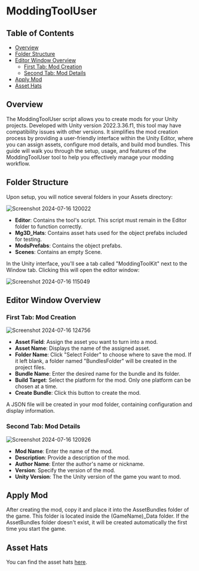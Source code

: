 # ModdingToolUser

## Table of Contents
- [Overview](#overview)
- [Folder Structure](#folder-structure)
- [Editor Window Overview](#editor-window-overview)
  - [First Tab: Mod Creation](#first-tab-mod-creation)
  - [Second Tab: Mod Details](#second-tab-mod-details)
- [Apply Mod](#apply-mod)
- [Asset Hats](#asset-hats)

## Overview
The ModdingToolUser script allows you to create mods for your Unity projects. Developed with Unity version 2022.3.36.f1, this tool may have compatibility issues with other versions. It simplifies the mod creation process by providing a user-friendly interface within the Unity Editor, where you can assign assets, configure mod details, and build mod bundles. This guide will walk you through the setup, usage, and features of the ModdingToolUser tool to help you effectively manage your modding workflow.

## Folder Structure

Upon setup, you will notice several folders in your Assets directory:

![Screenshot 2024-07-16 120022](https://github.com/user-attachments/assets/da7f310b-a907-48cf-b827-bf50567c4bba)

- **Editor**: Contains the tool's script. This script must remain in the Editor folder to function correctly.
- **Mg3D_Hats**: Contains asset hats used for the object prefabs included for testing.
- **ModsPrefabs**: Contains the object prefabs.
- **Scenes**: Contains an empty Scene. 

In the Unity interface, you'll see a tab called "ModdingToolKit" next to the Window tab. Clicking this will open the editor window:

![Screenshot 2024-07-16 115049](https://github.com/user-attachments/assets/78d08ab6-5453-464e-80fc-6ff534583a90) 

## Editor Window Overview

### First Tab: Mod Creation

![Screenshot 2024-07-16 124756](https://github.com/user-attachments/assets/080061b1-5a82-4a3a-b2ad-55b204adf9f9)

- **Asset Field**: Assign the asset you want to turn into a mod.
- **Asset Name**: Displays the name of the assigned asset.
- **Folder Name**: Click "Select Folder" to choose where to save the mod. If it left blank, a folder named "BundlesFolder" will be created in the project files.
- **Bundle Name**: Enter the desired name for the bundle and its folder.
- **Build Target**: Select the platform for the mod. Only one platform can be chosen at a time.
- **Create Bundle**: Click this button to create the mod.

A JSON file will be created in your mod folder, containing configuration and display information.

### Second Tab: Mod Details
![Screenshot 2024-07-16 120926](https://github.com/user-attachments/assets/e624e1a8-f40b-43a5-9362-c80b992cc8f2)

- **Mod Name**: Enter the name of the mod.
- **Description**: Provide a description of the mod.
- **Author Name**: Enter the author's name or nickname.
- **Version**: Specify the version of the mod.
- **Unity Version**: The the Unity version of the game you want to mod.

## Apply Mod

After creating the mod, copy it and place it into the AssetBundles folder of the game. This folder is located inside the (GameName)_Data folder. If the AssetBundles folder doesn't exist, it will be created automatically the first time you start the game.

## Asset Hats

You can find the asset hats [here](https://assetstore.unity.com/packages/3d/hats-pack-urp-163011).
